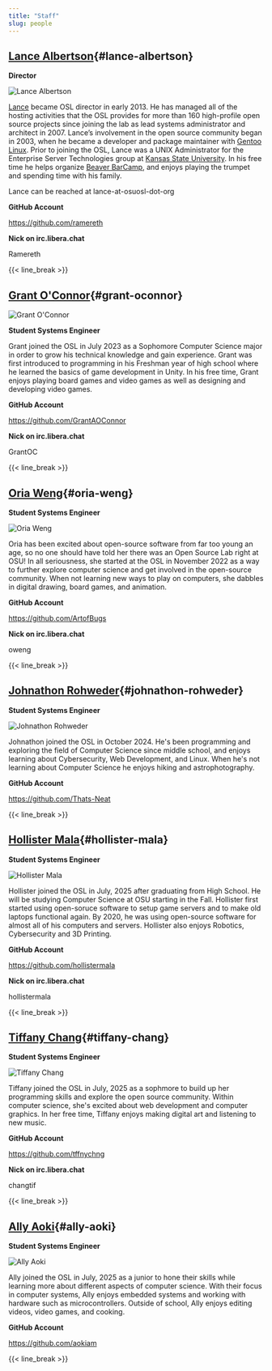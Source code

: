 ```yaml
---
title: "Staff"
slug: people
---
```


## [Lance Albertson](#lance-albertson){#lance-albertson}

**Director**

![Lance Albertson](/images/lalbertson.jpg#right-people)

[Lance](http://lancealbertson.com) became OSL director in early 2013. He has managed all of the hosting activities that
the OSL provides for more than 160 high-profile open source projects since joining the lab as lead systems administrator
and architect in 2007. Lance’s involvement in the open source community began in 2003, when he became a developer and
package maintainer with [Gentoo Linux](http://gentoo.org). Prior to joining the OSL, Lance was a UNIX Administrator for
the Enterprise Server Technologies group at [Kansas State University](http://ksu.edu). In his free time he helps
organize [Beaver BarCamp](http://beaverbarcamp.org), and enjoys playing the trumpet and spending time with his family.

Lance can be reached at lance-at-osuosl-dot-org

**GitHub Account**

<https://github.com/ramereth>

**Nick on irc.libera.chat**

Ramereth

{{< line_break >}}

## [Grant O'Connor](#grant-oconnor){#grant-oconnor}

![Grant O'Connor](/images/grant.jpg#right-people)

**Student Systems Engineer**

Grant joined the OSL in July 2023 as a Sophomore Computer Science major in order to grow his technical knowledge and
gain experience. Grant was first introduced to programming in his Freshman year of high school where he learned the
basics of game development in Unity. In his free time, Grant enjoys playing board games and video games as well as
designing and developing video games.

**GitHub Account**

<https://github.com/GrantAOConnor>

**Nick on irc.libera.chat**

GrantOC

{{< line_break >}}

## [Oria Weng](#oria-weng){#oria-weng}

**Student Systems Engineer**

![Oria Weng](/images/o.webp#right-people)

Oria has been excited about open-source software from far too young an age, so no one should have told her there was an
Open Source Lab right at OSU! In all seriousness, she started at the OSL in November 2022 as a way to further explore
computer science and get involved in the open-source community. When not learning new ways to play on computers, she
dabbles in digital drawing, board games, and animation.

**GitHub Account**

<https://github.com/ArtofBugs>

**Nick on irc.libera.chat**

oweng

{{< line_break >}}

## [Johnathon Rohweder](#johnathon-rohweder){#johnathon-rohweder}

**Student Systems Engineer**

![Johnathon Rohweder](/images/johnathon.jpg#right-people)

Johnathon joined the OSL in October 2024. He's been programming and exploring the field of Computer Science since middle
school, and enjoys learning about Cybersecurity, Web Development, and Linux. When he's not learning about Computer
Science he enjoys hiking and astrophotography.

**GitHub Account**

<https://github.com/Thats-Neat>

{{< line_break >}}

## [Hollister Mala](#hollister-mala){#hollister-mala}

**Student Systems Engineer**

![Hollister Mala](/images/hollister.jpg#right-people)

Hollister joined the OSL in July, 2025 after graduating from High School. He
will be studying Computer Science at OSU starting in the Fall. Hollister first
started using open-soruce software to setup game servers and to make old
laptops functional again. By 2020, he was using open-source software for almost
all of his computers and servers. Hollister also enjoys Robotics, Cybersecurity
and 3D Printing.

**GitHub Account**

<https://github.com/hollistermala>

**Nick on irc.libera.chat**

hollistermala

{{< line_break >}}

## [Tiffany Chang](#tiffany-chang){#tiffany-chang}

**Student Systems Engineer**

![Tiffany Chang](/images/tchang.jpg#right-people)

Tiffany joined the OSL in July, 2025 as a sophmore to build up her programming skills and explore the open source
community. Within computer science, she's excited about web development and computer graphics. In her free time,
Tiffany enjoys making digital art and listening to new music.

**GitHub Account**

<https://github.com/tffnychng>

**Nick on irc.libera.chat**

changtif

{{< line_break >}}

## [Ally Aoki](#ally-aoki){#ally-aoki}

**Student Systems Engineer**

![Ally Aoki](/images/aokial.jpg#right-people)

Ally joined the OSL in July, 2025 as a junior to hone their skills while learning more about different aspects of
computer science. With their focus in computer systems, Ally enjoys embedded systems and working with hardware such
as microcontrollers. Outside of school, Ally enjoys editing videos, video games, and cooking.

**GitHub Account**

<https://github.com/aokiam>

{{< line_break >}}

